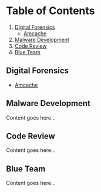 # Table of Contents

1. [Digital Forensics](#digital-forensics)  
   - [Amcache](files/amcache.pdf)
2. [Malware Development](#malware-development)  
3. [Code Review](#code-review)  
4. [Blue Team](#blue-team)  

## Digital Forensics
- [Amcache](files/amcache.pdf)  

## Malware Development
Content goes here...

## Code Review
Content goes here...

## Blue Team
Content goes here...
